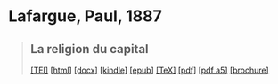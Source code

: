 # Lafargue, Paul, 1887

> ## La religion du capital
>  <a title="Source XML/TEI" class="mime48 tei" href="https://hurlus.github.io/tei/lafargue1887_religion-capital.xml">[TEI]</a>  <a title="HTML une page" class="mime48 html" href="https://hurlus.github.io/lafargue1887_religion-capital/lafargue1887_religion-capital.html">[html]</a>  <a title="Bureautique (LibreOffice, MS.Word)" class="mime48 docx" href="https://hurlus.github.io/lafargue1887_religion-capital/lafargue1887_religion-capital.docx">[docx]</a>  <a title="Amazon.kindle" class="mime48 mobi" href="https://hurlus.github.io/lafargue1887_religion-capital/lafargue1887_religion-capital.mobi">[kindle]</a>  <a title="EPUB, pour liseuses et téléphones" class="mime48 epub" href="https://hurlus.github.io/lafargue1887_religion-capital/lafargue1887_religion-capital.epub">[epub]</a>  <a title="LaTeX" class="mime48 tex" href="https://hurlus.github.io/lafargue1887_religion-capital/lafargue1887_religion-capital.tex">[TeX]</a>  <a title="PDF à imprimer, A4 2 colonnes" class="mime48 pdf" href="https://hurlus.github.io/lafargue1887_religion-capital/lafargue1887_religion-capital.pdf">[pdf]</a>  <a title="PDF à lire, A5 une colonne" class="mime48 a5" href="https://hurlus.github.io/lafargue1887_religion-capital/lafargue1887_religion-capital_a5.pdf">[pdf a5]</a>  <a title="Brochure à agrafer, pdf imposé pour imprimante recto/verso" class="mime48 brochure" href="https://hurlus.github.io/lafargue1887_religion-capital/lafargue1887_religion-capital_brochure.pdf">[brochure]</a> 
